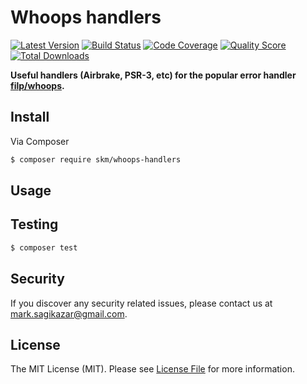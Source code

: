 # Whoops handlers

[![Latest Version](https://img.shields.io/github/release/sagikazarmark/whoops-handlers.svg?style=flat-square)](https://github.com/sagikazarmark/whoops-handlers/releases)
[![Build Status](https://img.shields.io/travis/sagikazarmark/whoops-handlers.svg?style=flat-square)](https://travis-ci.org/sagikazarmark/whoops-handlers)
[![Code Coverage](https://img.shields.io/scrutinizer/coverage/g/sagikazarmark/whoops-handlers.svg?style=flat-square)](https://scrutinizer-ci.com/g/sagikazarmark/whoops-handlers)
[![Quality Score](https://img.shields.io/scrutinizer/g/sagikazarmark/whoops-handlers.svg?style=flat-square)](https://scrutinizer-ci.com/g/sagikazarmark/whoops-handlers)
[![Total Downloads](https://img.shields.io/packagist/dt/skm/whoops-handlers.svg?style=flat-square)](https://packagist.org/packages/skm/whoops-handlers)

**Useful handlers (Airbrake, PSR-3, etc) for the popular error handler [filp/whoops](http://filp.github.io/whoops/).**


## Install

Via Composer

``` bash
$ composer require skm/whoops-handlers
```


## Usage


## Testing

``` bash
$ composer test
```


## Security

If you discover any security related issues, please contact us at [mark.sagikazar@gmail.com](mailto:mark.sagikazar@gmail.com).


## License

The MIT License (MIT). Please see [License File](LICENSE) for more information.
